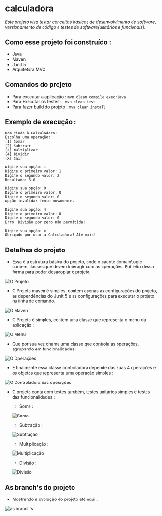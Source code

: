 # calculadora
*Este projeto visa testar conceitos básicos de desenvolvimento de software, versionamento de código e testes de software(unitários e funcionais).*


## Como esse projeto foi construído :

- Java
- Maven
- Junit 5
- Arquitetura MVC

## Comandos do projeto 
-  Para executar a aplicação : ```mvn clean compile exec:java```
-  Para Executar os testes : ``` mvn clean test```
-  Para fazer build do projeto : ```mvn clean install```

## Exemplo de execução :
```
Bem-vindo à Calculadora!
Escolha uma operação:
[1] Somar
[2] Subtrair
[3] Multiplicar
[4] Dividir
[X] Sair

Digite sua opção: 1
Digite o primeiro valor: 1
Digite o segundo valor: 2
Resultado: 3.0

Digite sua opção: 0
Digite o primeiro valor: 0
Digite o segundo valor: 0
Opção inválida! Tente novamente.

Digite sua opção: 4
Digite o primeiro valor: 0
Digite o segundo valor: 0
Erro: Divisão por zero não permitida!

Digite sua opção: x
Obrigado por usar a Calculadora! Até mais!
```

## Detalhes do projeto


- Essa é a estrutura básica do projeto, onde o pacote domain\logic contem classes que 
devem interagir com as operações. Foi feito dessa forma para poder desacoplar o projeto.

![O Projeto](src/resources/o-projeto.png)

- O Projeto maven é simples, contem apenas as configurações do projeto, as dependências do 
Junit 5 e as configurações para executar o projeto na linha de comando.

![O Maven](src/resources/configuracao-maven.png)

- O Projeto é simples, contem uma classe que representa o menu da aplicação :

![O Menu](src/resources/menu-da-calculadora.png)

- Que por sua vez chama uma classe que controla as operações, agrupando em funcionalidades :

![O Operações](src/resources/operacoes-da-calculadora.png)

- E finalmente essa classe controladora depende das suas 4 operações e os objetos que representa uma operação simples :

![O Controladora das operações](src/resources/as-operacoes.png)

- O projeto conta com testes também, testes unitários simples e testes das funcionalidades :

    - Soma :
    
    ![Soma](src/resources/testes-soma.png)

    - Subtração :

    ![Subtração](src/resources/testes-subtracao.png)
    
    - Multiplicação :

    ![Multiplicação](src/resources/testes-multiplicacao.png)

    - Divisão :

    ![Divisão](src/resources/testes-divisao.png)

## As branch's do projeto

- Mostrando a evolução do projeto até aqui :

![as branch's](src/resources/branchs.png)

